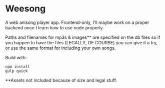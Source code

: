 # Weesong
A web anisong player app. 
Frontend-only, I'll maybe work on a proper backend once I learn how to use node properly.

Paths and filenames for mp3s & images** are specified on the db files so if you happen to have the files (LEGALLY, OF COURSE) you can give it a try, or use the same format for including your own songs.

Build with:


    npm install
    gulp quick


**Assets not included because of size and legal stuff.

